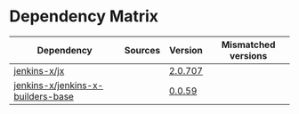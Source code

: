 # Dependency Matrix

Dependency | Sources | Version | Mismatched versions
---------- | ------- | ------- | -------------------
[jenkins-x/jx](https://github.com/jenkins-x/jx.git) |  | [2.0.707](https://github.com/jenkins-x/jx/releases/tag/v2.0.707) | 
[jenkins-x/jenkins-x-builders-base](https://github.com/jenkins-x/jenkins-x-builders-base.git) |  | [0.0.59](https://github.com/jenkins-x/jenkins-x-builders-base/releases/tag/v0.0.59) | 
